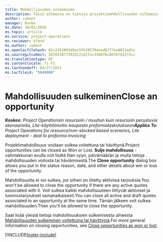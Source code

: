 ```yaml
---
title: Mahdollisuuden sulkeminen
description: Tässä aiheessa on tietoja projektimahdollisuuden sulkemisesta.
author: rumant
manager: Annbe
ms.date: 10/01/2020
ms.topic: article
ms.service: project-operations
ms.reviewer: kfend
ms.author: rumant
ms.openlocfilehash: 01c2452003d9ac5fbf85704ead67f7ee8011ed1c
ms.sourcegitcommit: 3d78338773929121d17ec3386f6cb67bfb2272cc
ms.translationtype: HT
ms.contentlocale: fi-FI
ms.lasthandoff: 04/27/2021
ms.locfileid: "5949900"
---
```

# <a name="close-an-opportunity"></a><span data-ttu-id="48917-103">Mahdollisuuden sulkeminen</span><span class="sxs-lookup"><span data-stu-id="48917-103">Close an opportunity</span></span>

<span data-ttu-id="48917-104">_**Koskee:** Project Operationsin resurssiin / muuhun kuin resurssiin perustuvia skenaarioita, Lite-käyttöönotto-kaupasta proformalaskutukseen_</span><span class="sxs-lookup"><span data-stu-id="48917-104">_**Applies To:** Project Operations for resource/non-stocked based scenarios, Lite deployment - deal to proforma invoicing_</span></span>

<span data-ttu-id="48917-105">Projektimahdollisuus voidaan sulkea voitettuna tai hävittynä.</span><span class="sxs-lookup"><span data-stu-id="48917-105">Project opportunities can be closed as Won or Lost.</span></span> <span data-ttu-id="48917-106">**Sulje mahdollisuus** -valintakkunan avulla voit lisätä tilan syyn, päivämäärän ja muita tietoja mahdollisuuden voitosta tai häviämisestä.</span><span class="sxs-lookup"><span data-stu-id="48917-106">The **Close opportunity** dialog box allows you put in the status reason, date, and other details about win or loss of the opportunity.</span></span>

<span data-ttu-id="48917-107">Mahdollisuutta ei voi sulkea, jos siihen on liitetty aktiivisia tarjouksia.</span><span class="sxs-lookup"><span data-stu-id="48917-107">You won't be allowed to close the opportunity if there are any active quotes associated with it.</span></span> <span data-ttu-id="48917-108">Voit sulkea kaikki mahdollisuuteen liittyvät aktiiviset ja luonnostarjoukset samanaikaisesti.</span><span class="sxs-lookup"><span data-stu-id="48917-108">You can close all active and draft quotes associated to an opportunity at the same time.</span></span> <span data-ttu-id="48917-109">Tämän jälkeen voit sulkea mahdollisuuden.</span><span class="sxs-lookup"><span data-stu-id="48917-109">Then you'll be allowed to close the opportunity.</span></span>

<span data-ttu-id="48917-110">Saat lisää yleisiä tietoja mahdollisuuksien sulkemisesta aiheesta [Mahdollisuuden sulkeminen voitettuina tai hävittyinä](/dynamics365/sales-enterprise/close-opportunity-won-lost-sales).</span><span class="sxs-lookup"><span data-stu-id="48917-110">For more general information on closing opportunities, see [Close opportunities as won or lost](/dynamics365/sales-enterprise/close-opportunity-won-lost-sales).</span></span>


[!INCLUDE[footer-include](../includes/footer-banner.md)]